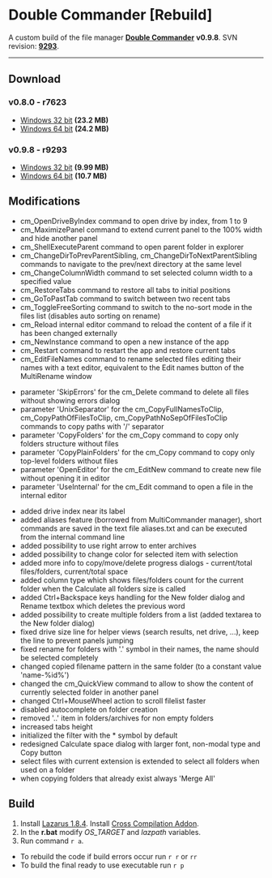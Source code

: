 # Double Commander [Rebuild]

A custom build of the file manager [**Double Commander**](http://doublecmd.sourceforge.net) **v0.9.8**. SVN revision: [**9293**](https://sourceforge.net/p/doublecmd/code/9293/tree). <br>

---

## Download

### v0.8.0 - r7623
- [Windows 32 bit](https://github.com/mortalis13/DoubleCommander-Rebuild/releases/download/r7623-v5/doublecmd-0.8.0-7623-rebuild-x32.zip) **(23.2 MB)**
- [Windows 64 bit](https://github.com/mortalis13/DoubleCommander-Rebuild/releases/download/r7623-v5/doublecmd-0.8.0-7623-rebuild-x64.zip) **(24.2 MB)**

### v0.9.8 - r9293
- [Windows 32 bit](https://github.com/mortalis13/DoubleCommander-Rebuild/releases/download/0.9.8-r9293-v3/doublecmd-0.9.8-9293-rebuild-x32.zip) **(9.99 MB)**
- [Windows 64 bit](https://github.com/mortalis13/DoubleCommander-Rebuild/releases/download/0.9.8-r9293-v3/doublecmd-0.9.8-9293-rebuild-x64.zip) **(10.7 MB)**


## Modifications

- cm_OpenDriveByIndex command to open drive by index, from 1 to 9
- cm_MaximizePanel command to extend current panel to the 100% width and hide another panel
- cm_ShellExecuteParent command to open parent folder in explorer
- cm_ChangeDirToPrevParentSibling, cm_ChangeDirToNextParentSibling commands to navigate to the prev/next directory at the same level
- cm_ChangeColumnWidth command to set selected column width to a specified value
- cm_RestoreTabs command to restore all tabs to initial positions
- cm_GoToPastTab command to switch between two recent tabs
- cm_ToggleFreeSorting command to switch to the no-sort mode in the files list (disables auto sorting on rename)
- cm_Reload internal editor command to reload the content of a file if it has been changed externally
- cm_NewInstance command to open a new instance of the app
- cm_Restart command to restart the app and restore current tabs
- cm_EditFileNames command to rename selected files editing their names with a text editor, equivalent to the Edit names button of the MultiRename window

<p></p>
<p></p>

- parameter 'SkipErrors' for the cm_Delete command to delete all files without showing errors dialog
- parameter 'UnixSeparator' for the cm_CopyFullNamesToClip, cm_CopyPathOfFilesToClip, cm_CopyPathNoSepOfFilesToClip commands to copy paths with '/' separator
- parameter 'CopyFolders' for the cm_Copy command to copy only folders structure without files
- parameter 'CopyPlainFolders' for the cm_Copy command to copy only top-level folders without files
- parameter 'OpenEditor' for the cm_EditNew command to create new file without opening it in editor
- parameter 'UseInternal' for the cm_Edit command to open a file in the internal editor

<p></p>
<p></p>

- added drive index near its label
- added aliases feature (borrowed from MultiCommander manager), short commands are saved in the text file aliases.txt and can be executed from the internal command line
- added possibility to use right arrow to enter archives
- added possibility to change color for selected item with selection
- added more info to copy/move/delete progress dialogs - current/total files/folders, current/total space
- added column type which shows files/folders count for the current folder when the Calculate all folders size is called
- added Ctrl+Backspace keys handling for the New folder dialog and Rename textbox which deletes the previous word
- added possibility to create multiple folders from a list (added textarea to the New folder dialog)
- fixed drive size line for helper views (search results, net drive, ...), keep the line to prevent panels jumping
- fixed rename for folders with '.' symbol in their names, the name should be selected completely
- changed copied filename pattern in the same folder (to a constant value 'name-%id%')
- changed the cm_QuickView command to allow to show the content of currently selected folder in another panel
- changed Ctrl+MouseWheel action to scroll filelist faster
- disabled autocomplete on folder creation
- removed '..' item in folders/archives for non empty folders
- increased tabs height
- initialized the filter with the * symbol by default
- redesigned Calculate space dialog with larger font, non-modal type and Copy button
- select files with current extension is extended to select all folders when used on a folder
- when copying folders that already exist always 'Merge All'

## Build

1. Install [Lazarus 1.8.4](https://sourceforge.net/projects/lazarus/files/Lazarus%20Windows%2064%20bits/Lazarus%201.8.4/lazarus-1.8.4-fpc-3.0.4-win64.exe/download). Install [Cross Compilation Addon](https://sourceforge.net/projects/lazarus/files/Lazarus%20Windows%2064%20bits/Lazarus%201.8.4/lazarus-1.8.4-fpc-3.0.4-cross-i386-win32-win64.exe/download).
2. In the **r.bat** modify *OS_TARGET* and *lazpath* variables.
3. Run command `r a`.

- To rebuild the code if build errors occur run `r r` or `rr`
- To build the final ready to use executable run `r p`
